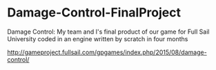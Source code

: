 # Damage-Control-FinalProject
Damage Control: My team and I's final product of our game for Full Sail University coded in an engine written by scratch in four months

http://gameproject.fullsail.com/gpgames/index.php/2015/08/damage-control/ 
